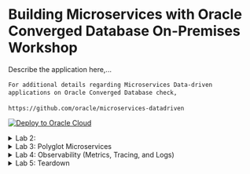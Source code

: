 # Building Microservices with Oracle Converged Database On-Premises Workshop

Describe the application here,...

    For additional details regarding Microservices Data-driven applications on Oracle Converged Database check,

    https://github.com/oracle/microservices-datadriven



[![Deploy to Oracle Cloud](https://oci-resourcemanager-plugin.plugins.oci.oraclecloud.com/latest/deploy-to-oracle-cloud.svg)](https://cloud.oracle.com/resourcemanager/stacks/create?zipUrl=https://github.com/vishalmmehra/microservices-datadriven/raw/main/infra/multi-node-deployment.zip)

<details>

<summary> 
   Lab 2:
   </summary>

Complete the Setup Instructions
</details>

<details>

<summary> 
   Lab 3: Polyglot Microservices
   </summary>

The illustration below shows four microservices – Order, Inventory, Delivery, Supplier, and the infrastructure required to run them.

![img.png](images/img.png)

For more information on microservices visit http://developer.oracle.com/microservices

This lab will show you how to switch the Inventory microservice to a Python, Node.js, .NET, Go, Spring Boot or Java Helidon SE implementation while retaining the same application functionality.

Estimates Lab Time - 10 minutes

**Objectives**

Undeploy the existing Java Helidon MP Inventory microservice
Deploy an alternate implementation of the Inventory microservice and test the application functionality

**Prerequisites**

This lab assumes you have already completed the previous labs.

Task 1: Undeploy the Java Helidon MP Inventory Microservice


This lab assumes you have already completed the previous labs.

Task 1: Undeploy the Java Helidon MP Inventory Microservice
To undeploy the Inventory Helidon MP service, open the Cloud Shell and go to the inventory-helidon folder, using the following command.

`$GRABDISH_HOME/inventory-helidon ; ./undeploy.sh
`

Task 2: Deploy an alternate implementation of the Inventory Microservice
In this step you can choose between six different implementations of the Inventory Microservice: PL/SQL, Python, NodeJS, .NET, Go, or Java Helidon SE.

Select one of the alternate implementations and deploy the service for the selected implementation.

If you selected PL/SQL, deploy this service:

`cd $GRABDISH_HOME/inventory-plsql; ./deploy.sh
`
If you selected Python, deploy this service:

`cd $GRABDISH_HOME/inventory-python; ./deploy.sh
`If you selected Node.js, deploy this service:

`cd $GRABDISH_HOME/inventory-nodejs; ./deploy.sh
`If you selected .NET, deploy this service:

`cd $GRABDISH_HOME/inventory-dotnet; ./deploy.sh`
If you selected Go, deploy this service:

`cd $GRABDISH_HOME/inventory-go; ./deploy.sh`
If you selected Spring Boot, deploy this service:

`cd $GRABDISH_HOME/inventory-springboot; ./deploy.sh`
If you selected Java Helidon SE, deploy this service:

`cd $GRABDISH_HOME/inventory-helidon-se; ./deploy.sh`

Task 3: Verify application functionality

Repeat Lab 2: Step 3 to verify that the functionality of the GrabDish store remains the same while using the new implementation. You will need to use different order ID's, for example 166 and 167.
Task 4: Re-deploy the Java Helidon MP Inventory Microservice
To undeploy any other inventory services and then deploy the Inventory Helidon MP service, issue the following commands.

`for i in inventory-plsql inventory-helidon-se inventory-python inventory-nodejs inventory-dotnet inventory-go inventory-springboot; do cd $GRABDISH_HOME/$i; ./undeploy.sh; done
cd $GRABDISH_HOME/inventory-helidon ; ./deploy.sh
cd $GRABDISH_HOME`


</details>

<details>
<summary> 
   Lab 4: Observability (Metrics, Tracing, and Logs)
   </summary>

Task 1: Install and configure observability software as well as metrics and log exporters
Run the install script to install Jaeger, Prometheus, Loki, Promtail, Grafana and an SSL secured LoadBalancer for Grafana

Copycd $GRABDISH_HOME/observability;./install.sh
Run the /createMonitorsAndDBAndLogExporters.sh script. This will do the following…

Create Prometheus ServiceMonitors to scrape the Frontend, Order, and Inventory microservices.

Create Prometheus ServiceMonitors to scrape the Order PDB, and Inventory PDB metric exporter services.

Create configmpas, deployments, and services for PDB metrics exporters.

Create configmaps, deployments, and services for PDB log exporters.

Copycd $GRABDISH_HOME/observability;./createMonitorsAndDBAndLogExporters.sh
Task 2: Configure Grafana
Identify the EXTERNAL-IP address of the Grafana LoadBalancer by executing the following command:

Copyservices


Note that it will generally take a few minutes for the LoadBalancer to provision during which time it will be in a pending state

Open a new browser tab and enter the external IP URL :

https://<EXTERNAL-IP>

Note that for convenience a self-signed certificate is used to secure this https address and so it is likely you will be prompted by the browser to allow access.

Login using the default username admin and password prom-operator

![img_1.png](images/img_1.png)

View pre-configured Prometheus data source…

![img_2.png](images/img_2.png)

Select the Configuration gear icon on the left-hand side and select Data Sources.

![img_3.png](images/img_3.png)


Click select button of Prometheus option.

![img_4.png](images/img_4.png)

The URL for Prometheus should be pre-populated

![img_5.png](images/img_5.png)


Click Test button and verify success.

![img_6.png](images/img_6.png)

Click the Back button.

Select the Data sources tab and select Jaeger

Click Add data source.

![img_7.png](images/img_7.png)

Click select button of Jaeger option.

![img_8.png](images/img_8.png)

Enter http://jaeger-query.msdataworkshop:8086/jaeger in the URL field.

![img_9.png](images/img_9.png)

Click the Save and test button and verify successful connection message.

![img_10.png](images/img_10.png)

Click the Back button.

![img_11.png](images/img_11.png)

Add and configure Loki data source…

Click Add data source.

![img_12.png](images/img_12.png)

Click select button of Loki option.

![img_13.png](images/img_13.png)

Enter http://loki-stack.loki-stack:3100 in the URL field

![img_14.png](images/img_14.png)

Create the two Derived Fields shown in the picture below. The values are as follows:

Name: traceIDFromSpanReported
Regex: Span reported: (\w+)
Query: ${__value.raw}
Internal link enabled and `Jaeger` selected from the drop-down list.
(Optional) Debug log message: Span reported: dfeda5242866aceb:b5de9f0883e2910e:ac6a4b699921e090:1

Name: traceIDFromECID
Regex: ECID=(\w+)
Query: ${__value.raw}
Internal link enabled and `Jaeger` selected from the drop-down list
(Optional) Debug log message: ECID=dfeda5242866aceb

![img_15.png](images/img_15.png)

![img_16.png](images/img_16.png)


Click the Save & Test button and verify successful connection message.

![img_17.png](images/img_17.png)

Click the Back button.

Install the GrabDish Dashboard

Select the + icon on the left-hand side and select Import

![img_18.png](images/img_18.png)

Copy the contents of the GrabDish Dashboard JSON found here

![img_19.png](images/img_19.png)

Paste the contents in the Import via panel json text field and click the Load button

![img_20.png](images/img_20.png)

Confirm upload and click Import button.

![img_21.png](images/img_21.png)

Task 3: Open and study the main GrabDish Grafana Dashboard screen and metrics
Select the four squares icon on the left-hand side and select 'Dashboards'

![img_22.png](images/img_22.png)

In the Dashboards panel select GrabDish Dashboard

![img_23.png](images/img_23.png)

Notice the collapsible panels for each microservices and their content which includes

![img_24.png](images/img_24.png)

Metrics about the kubernetes microservice runtime (CPU load, etc.)

Metrics about the kubernetes microservice specific to that microservice (PlaceOrder Count, etc.)

Metrics about the PDB used by the microservice (open sessions, etc.)

Metrics about the PDB specific to that microservice (inventory count)

![img_25.png](images/img_25.png)

![img_26.png](images/img_26.png)

![img_27.png](images/img_27.png)



By default the status will show a value of 1 for UP status.

![img_28.png](images/img_28.png)

This can be corrected by selecting the Edit item in the/a Status panel dropdown

![img_29.png](images/img_29.png)

Add a value mapping where value of 1 results in text of UP) under the Field tab as shown here:

![img_30.png](images/img_30.png)

Click the Apply button in the upper right to apply changes.

If not already done, place an order using the application or run the scaling test in previous labs in order to see the metric activity in the dashboard.

Select the 'Explore' option from the drop-down menu of any panel to show that metric and time-span on the Explore screen

![img_31.png](images/img_31.png)

Task 4: Use Grafana to drill down on metrics, tracing, and logs correlation and logs to trace feature
Click the Split button on the Explore screen.

![img_32.png](images/img_32.png)

Click the Loki option from the drop-down list on the right-hand panel.

![img_33.png](images/img_33.png)

Click the chain icon on either panel. This will result in the Prometheus metrics on the left and Loki logs on the right are of the same time-span.

![img_34.png](images/img_34.png)

Click the Log browser drop-down list on the right-hand panel and select the app label under "1. Select labels to search in"

![img_35.png](images/img_35.png)

Select the order (microservice) and db-log-exporter-orderpdb values under "2. Find values for selected label" and click Show logs button.

![img_36.png](images/img_36.png)

![img_37.png](images/img_37.png)



Select one of the green info log entries to expand it. Notice the Jaeger button next to the trace id.

![img_38.png](images/img_38.png)

Click the Jaeger to view the corresponding trace information and drill down into detail.

![img_39.png](images/img_39.png)

Acknowledgements
</details>

<details>
<summary> 
   Lab 5: Teardown
   </summary>

**Introduction**
In this lab, we will tear down the resources created in your tenancy and the directory in the Oracle cloud shell.
Objectives
Clone the setup and microservices code
Execute the setup
Prerequisites
Have successfully completed the previous labs
</details>

